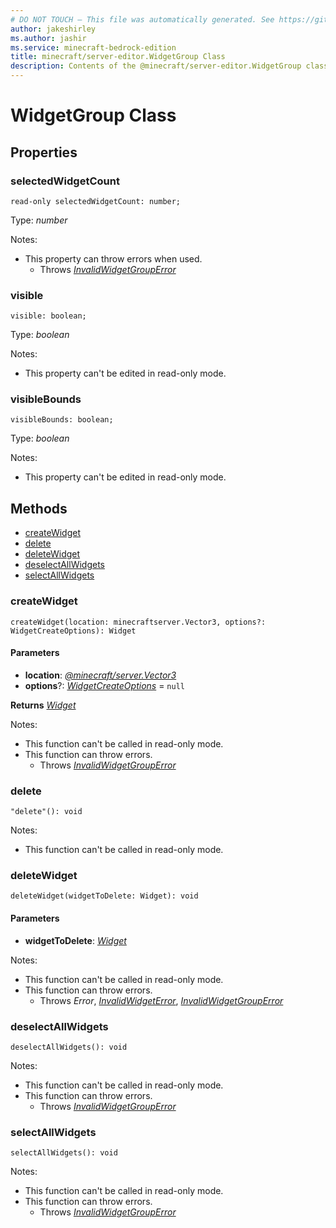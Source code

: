 ```yaml
---
# DO NOT TOUCH — This file was automatically generated. See https://github.com/mojang/minecraftapidocsgenerator to modify descriptions, examples, etc.
author: jakeshirley
ms.author: jashir
ms.service: minecraft-bedrock-edition
title: minecraft/server-editor.WidgetGroup Class
description: Contents of the @minecraft/server-editor.WidgetGroup class.
---
```

# WidgetGroup Class

## Properties

### **selectedWidgetCount**
`read-only selectedWidgetCount: number;`

Type: *number*

Notes:
  - This property can throw errors when used.
    - Throws [*InvalidWidgetGroupError*](InvalidWidgetGroupError.md)

### **visible**
`visible: boolean;`

Type: *boolean*

Notes:
  - This property can't be edited in read-only mode.

### **visibleBounds**
`visibleBounds: boolean;`

Type: *boolean*

Notes:
  - This property can't be edited in read-only mode.

## Methods
- [createWidget](#createwidget)
- [delete](#delete)
- [deleteWidget](#deletewidget)
- [deselectAllWidgets](#deselectallwidgets)
- [selectAllWidgets](#selectallwidgets)

### **createWidget**
`
createWidget(location: minecraftserver.Vector3, options?: WidgetCreateOptions): Widget
`

#### **Parameters**
- **location**: [*@minecraft/server.Vector3*](../../minecraft/server/Vector3.md)
- **options**?: [*WidgetCreateOptions*](WidgetCreateOptions.md) = `null`

**Returns** [*Widget*](Widget.md)
  
Notes:
- This function can't be called in read-only mode.
- This function can throw errors.
  - Throws [*InvalidWidgetGroupError*](InvalidWidgetGroupError.md)

### **delete**
`
"delete"(): void
`
  
Notes:
- This function can't be called in read-only mode.

### **deleteWidget**
`
deleteWidget(widgetToDelete: Widget): void
`

#### **Parameters**
- **widgetToDelete**: [*Widget*](Widget.md)
  
Notes:
- This function can't be called in read-only mode.
- This function can throw errors.
  - Throws *Error*, [*InvalidWidgetError*](InvalidWidgetError.md), [*InvalidWidgetGroupError*](InvalidWidgetGroupError.md)

### **deselectAllWidgets**
`
deselectAllWidgets(): void
`
  
Notes:
- This function can't be called in read-only mode.
- This function can throw errors.
  - Throws [*InvalidWidgetGroupError*](InvalidWidgetGroupError.md)

### **selectAllWidgets**
`
selectAllWidgets(): void
`
  
Notes:
- This function can't be called in read-only mode.
- This function can throw errors.
  - Throws [*InvalidWidgetGroupError*](InvalidWidgetGroupError.md)
